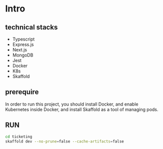 # Intro

## technical stacks

- Typescript
- Express.js
- Next.js
- MongoDB
- Jest
- Docker
- K8s
- Skaffold

## prerequire

In order to run this project, you should install Docker, and enable Kubernetes inside Docker, and install Skaffold as a tool of managing pods.

## RUN

```bash
cd ticketing
skaffold dev --no-prune=false --cache-artifacts=false
```

